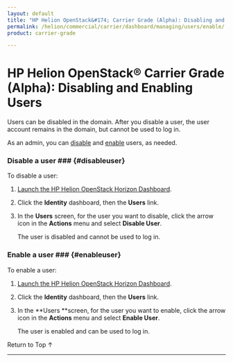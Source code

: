 ```yaml
---
layout: default
title: "HP Helion OpenStack&#174; Carrier Grade (Alpha): Disabling and Enabling Users"
permalink: /helion/commercial/carrier/dashboard/managing/users/enable/
product: carrier-grade

---
```

<!--UNDER REVISION-->

<script>

function PageRefresh {
onLoad="window.refresh"
}

PageRefresh();

</script>

<!-- <p style="font-size: small;"> <a href="/helion/commercial/carrier/ga1/install/">&#9664; PREV</a> | <a href="/helion/commercial/carrier/ga1/install-overview/">&#9650; UP</a> | <a href="/helion/commercial/carrier/ga1/">NEXT &#9654;</a></p> -->

# HP Helion OpenStack&#174; Carrier Grade (Alpha): Disabling and Enabling Users

Users can be disabled in the domain. After you disable a user, the user account remains in the domain, but cannot be used to log in. 

As an admin, you can [disable](#disableuser) and [enable](#enableuser) users, as needed.

### Disable a user ### {#disableuser}

To disable a user:

1. [Launch the HP Helion OpenStack Horizon Dashboard](/helion/openstack/carrier/dashboard/login/).

2. Click the **Identity** dashboard, then the **Users** link.

3. In the **Users** screen, for the user you want to disable, click the arrow icon in the **Actions** menu and select **Disable User**.

	The user is disabled and cannot be used to log in.

### Enable a user ### {#enableuser}

To enable a user:

1. [Launch the HP Helion OpenStack Horizon Dashboard](/helion/openstack/carrier/dashboard/login/).

2. Click the **Identity** dashboard, then the **Users** link.

3. In the **Users **screen, for the user you want to enable, click the arrow icon in the **Actions** menu and select **Enable User**.

	The user is enabled and can be used to log in.

<a href="#top" style="padding:14px 0px 14px 0px; text-decoration: none;"> Return to Top &#8593; </a>


----

